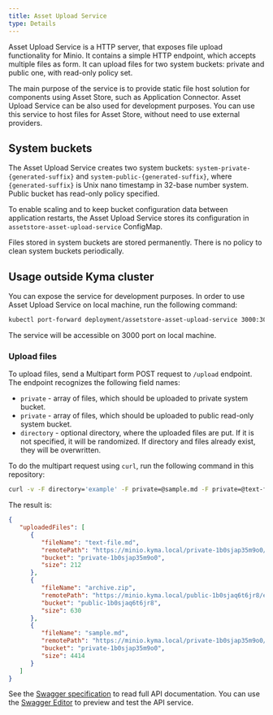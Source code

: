 ```yaml
---
title: Asset Upload Service
type: Details
---
```


Asset Upload Service is a HTTP server, that exposes file upload functionality for Minio. It contains a simple HTTP endpoint, which accepts multiple files as form. It can upload files for two system buckets: private and public one, with read-only policy set.

The main purpose of the service is to provide static file host solution for components using Asset Store, such as Application Connector. 
Asset Upload Service can be also used for development purposes. You can use this service to host files for Asset Store, without need to use external providers.

## System buckets 

The Asset Upload Service creates two system buckets: `system-private-{generated-suffix}` and `system-public-{generated-suffix}`, where `{generated-suffix}` is Unix nano timestamp in 32-base number system. Public bucket has read-only policy specified.
 
To enable scaling and to keep bucket configuration data between application restarts, the Asset Upload Service stores its configuration in `assetstore-asset-upload-service` ConfigMap.

Files stored in system buckets are stored permanently. There is no policy to clean system buckets periodically.

## Usage outside Kyma cluster

You can expose the service for development purposes. In order to use Asset Upload Service on local machine, run the following command:

```bash
kubectl port-forward deployment/assetstore-asset-upload-service 3000:3000 -n kyma-system
```

The service will be accessible on 3000 port on local machine.


### Upload files

To upload files, send a Multipart form POST request to `/upload` endpoint. The endpoint recognizes the following field names:

- `private` - array of files, which should be uploaded to private system bucket.  
- `private` - array of files, which should be uploaded to public read-only system bucket.  
- `directory` - optional directory, where the uploaded files are put. If it is not specified, it will be randomized. If directory and files already exist, they will be overwritten.

To do the multipart request using `curl`, run the following command in this repository:

```bash
curl -v -F directory='example' -F private=@sample.md -F private=@text-file.md -F public=@archive.zip http://localhost:3000/v1/upload
```

The result is:

```json
{
   "uploadedFiles": [
      {
         "fileName": "text-file.md",
         "remotePath": "https://minio.kyma.local/private-1b0sjap35m9o0/example/text-file.md",
         "bucket": "private-1b0sjap35m9o0",
         "size": 212
      },
      {
         "fileName": "archive.zip",
         "remotePath": "https://minio.kyma.local/public-1b0sjaq6t6jr8/example/archive.zip",
         "bucket": "public-1b0sjaq6t6jr8",
         "size": 630
      },
      {
         "fileName": "sample.md",
         "remotePath": "https://minio.kyma.local/private-1b0sjap35m9o0/example/sample.md",
         "bucket": "private-1b0sjap35m9o0",
         "size": 4414
      }
   ]
}
```

See the [Swagger specification](./assets/asset-upload-service-swagger.yaml) to read full API documentation. You can use the [Swagger Editor](https://editor.swagger.io) to preview and test the API service.